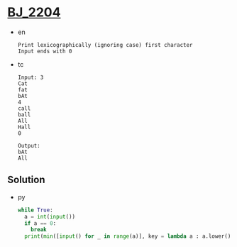 # [BJ_2204](https://acmicpc.net/problem/2204)

* en

  ```en
  Print lexicographically (ignoring case) first character
  Input ends with 0
  ```

* tc

  ```tc
  Input: 3
  Cat
  fat
  bAt
  4
  call
  ball
  All
  Hall
  0

  Output:
  bAt
  All
  ```

## Solution

* py

  ```py
  while True:
    a = int(input())
    if a == 0:
      break
    print(min([input() for _ in range(a)], key = lambda a : a.lower()))
  ```
